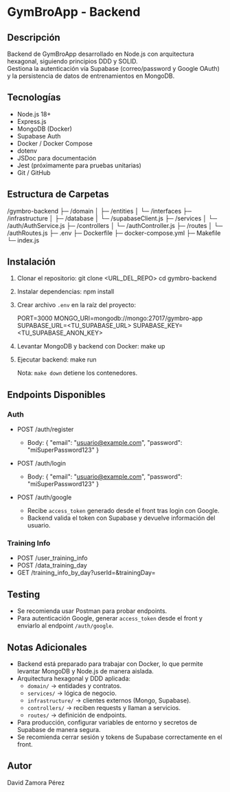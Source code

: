 GymBroApp - Backend
===================

Descripción
-----------
Backend de GymBroApp desarrollado en Node.js con arquitectura hexagonal, siguiendo principios DDD y SOLID.  
Gestiona la autenticación vía Supabase (correo/password y Google OAuth) y la persistencia de datos de entrenamientos en MongoDB.

Tecnologías
-----------
- Node.js 18+
- Express.js
- MongoDB (Docker)
- Supabase Auth
- Docker / Docker Compose
- dotenv
- JSDoc para documentación
- Jest (próximamente para pruebas unitarias)
- Git / GitHub

Estructura de Carpetas
----------------------
/gymbro-backend
├─ /domain
│  ├─ /entities
│  └─ /interfaces
├─ /infrastructure
│  ├─ /database
│  └─ /supabaseClient.js
├─ /services
│  └─ /auth/AuthService.js
├─ /controllers
│  └─ /authController.js
├─ /routes
│  └─ /authRoutes.js
├─ .env
├─ Dockerfile
├─ docker-compose.yml
├─ Makefile
└─ index.js

Instalación
-----------
1. Clonar el repositorio:
   git clone <URL_DEL_REPO>
   cd gymbro-backend

2. Instalar dependencias:
   npm install

3. Crear archivo `.env` en la raíz del proyecto:

   PORT=3000
   MONGO_URI=mongodb://mongo:27017/gymbro-app
   SUPABASE_URL=<TU_SUPABASE_URL>
   SUPABASE_KEY=<TU_SUPABASE_ANON_KEY>

4. Levantar MongoDB y backend con Docker:
   make up

5. Ejecutar backend:
   make run

   Nota: `make down` detiene los contenedores.

Endpoints Disponibles
--------------------

### Auth
- POST /auth/register
  - Body:
    {
      "email": "usuario@example.com",
      "password": "miSuperPassword123"
    }

- POST /auth/login
  - Body:
    {
      "email": "usuario@example.com",
      "password": "miSuperPassword123"
    }

- POST /auth/google
  - Recibe `access_token` generado desde el front tras login con Google.
  - Backend valida el token con Supabase y devuelve información del usuario.

### Training Info
- POST /user_training_info
- POST /data_training_day
- GET /training_info_by_day?userId=<ID>&trainingDay=<DIA>

Testing
-------
- Se recomienda usar Postman para probar endpoints.
- Para autenticación Google, generar `access_token` desde el front y enviarlo al endpoint `/auth/google`.

Notas Adicionales
-----------------
- Backend está preparado para trabajar con Docker, lo que permite levantar MongoDB y Node.js de manera aislada.
- Arquitectura hexagonal y DDD aplicada:
  - `domain/` → entidades y contratos.
  - `services/` → lógica de negocio.
  - `infrastructure/` → clientes externos (Mongo, Supabase).
  - `controllers/` → reciben requests y llaman a servicios.
  - `routes/` → definición de endpoints.
- Para producción, configurar variables de entorno y secretos de Supabase de manera segura.
- Se recomienda cerrar sesión y tokens de Supabase correctamente en el front.

Autor
-----
David Zamora Pérez
